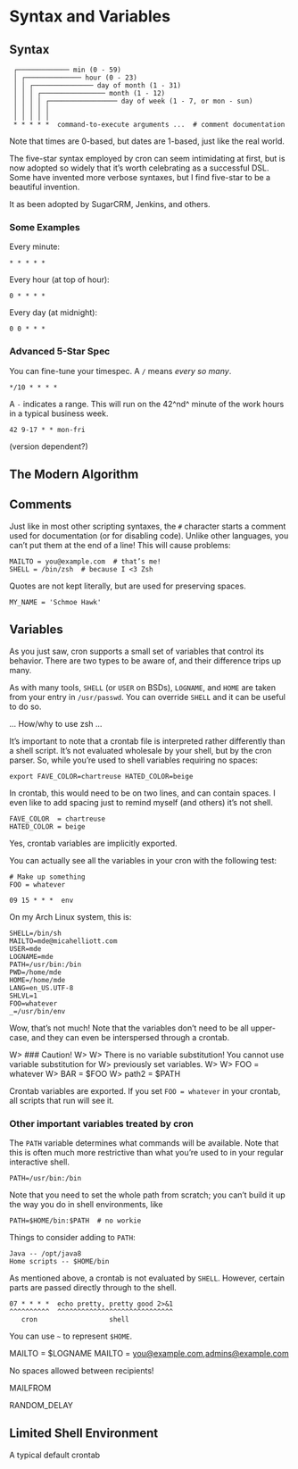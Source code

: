 # Syntax and Variables

## Syntax

     ┌───────────── min (0 - 59)
     │ ┌────────────── hour (0 - 23)
     │ │ ┌─────────────── day of month (1 - 31)
     │ │ │ ┌──────────────── month (1 - 12)
     │ │ │ │ ┌───────────────── day of week (1 - 7, or mon - sun)
     │ │ │ │ │
     │ │ │ │ │
     * * * * *  command-to-execute arguments ...  # comment documentation

Note that times are 0-based, but dates are 1-based, just like the real world.

The five-star syntax employed by cron can seem intimidating at first, but is
now adopted so widely that it’s worth celebrating as a successful DSL. Some
have invented more verbose syntaxes, but I find five-star to be a beautiful
invention.

It as been adopted by SugarCRM, Jenkins, and others.

### Some Examples

Every minute:

    * * * * *

Every hour (at top of hour):

    0 * * * *

Every day (at midnight):

    0 0 * * *

### Advanced 5-Star Spec

You can fine-tune your timespec. A `/` means _every so many_.

    */10 * * * *

A `-` indicates a range. This will run on the 42^nd^ minute of the work hours
in a typical business week.

    42 9-17 * * mon-fri


(version dependent?)

## The Modern Algorithm

## Comments

Just like in most other scripting syntaxes, the `#` character starts a
comment used for documentation (or for disabling code). Unlike other
languages, you can’t put them at the end of a line! This will cause problems:

    MAILTO = you@example.com  # that’s me!
    SHELL = /bin/zsh  # because I <3 Zsh

Quotes are not kept literally, but are used for preserving spaces.

    MY_NAME = 'Schmoe Hawk'

## Variables

As you just saw, cron supports a small set of variables that control its
behavior. There are two types to be aware of, and their difference trips up
many.

As with many tools, `SHELL` (or `USER` on BSDs), `LOGNAME`, and `HOME` are
taken from your entry in `/usr/passwd`. You can override `SHELL` and it can be
useful to do so.

... How/why to use zsh ...

It’s important to note that a crontab file is interpreted rather differently
than a shell script. It’s not evaluated wholesale by your shell, but by the
cron parser. So, while you’re used to shell variables requiring no spaces:

    export FAVE_COLOR=chartreuse HATED_COLOR=beige

In crontab, this would need to be on two lines, and can contain spaces. I even
like to add spacing just to remind myself (and others) it’s not shell.

    FAVE_COLOR  = chartreuse
    HATED_COLOR = beige

Yes, crontab variables are implicitly exported.

You can actually see all the variables in your cron with the following test:

    # Make up something
    FOO = whatever

    09 15 * * *  env

On my Arch Linux system, this is:

    SHELL=/bin/sh
    MAILTO=mde@micahelliott.com
    USER=mde
    LOGNAME=mde
    PATH=/usr/bin:/bin
    PWD=/home/mde
    HOME=/home/mde
    LANG=en_US.UTF-8
    SHLVL=1
    FOO=whatever
    _=/usr/bin/env

Wow, that’s not much! Note that the variables don’t need to be all upper-case,
and they can even be interspersed through a crontab.

W> ### Caution!
W>
W> There is no variable substitution! You cannot use variable substitution for
W> previously set variables.
W>
W>    FOO = whatever
W>    BAR = $FOO
W>    path2 = $PATH

Crontab variables are exported. If you set `FOO = whatever` in your crontab,
all scripts that run will see it.

### Other important variables treated by cron

The `PATH` variable determines what commands will be available. Note that this
is often much more restrictive than what you’re used to in your regular
interactive shell.

    PATH=/usr/bin:/bin

Note that you need to set the whole path from scratch; you can’t build it up
the way you do in shell environments, like

    PATH=$HOME/bin:$PATH  # no workie

Things to consider adding to `PATH`:

    Java -- /opt/java8
    Home scripts -- $HOME/bin

As mentioned above, a crontab is not evaluated by `SHELL`. However, certain
parts are passed directly through to the shell.

    07 * * * *  echo pretty, pretty good 2>&1
    ^^^^^^^^^^  ^^^^^^^^^^^^^^^^^^^^^^^^^^^^^
       cron                  shell

You can use `~` to represent `$HOME`.

MAILTO = $LOGNAME
MAILTO = you@example.com,admins@example.com

No spaces allowed between recipients!

MAILFROM

RANDOM_DELAY

## Limited Shell Environment

A typical default crontab 


## 
